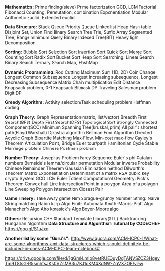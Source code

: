 ﻿**Mathematics:**
Prime finding(sieve)
Prime factorization
GCD, LCM
Factorial
Fibonacci
Counting, Permutation, combination
Exponentiation
Modular Arithmetic
Euclid, Extended euclid

**Data Structure:**
Stack
Queue
Priority Queue
Linked list
Heap
Hash table
Disjoint Set, Union Find
Binary Search Tree
Trie, Suffix Array
Segmented Tree, Range minimum Query
Binary Indexed Tree(BIT)
Heavy light Decomposition

**Sorting:**
Bubble Sort
Selection Sort
Insertion Sort
Quick Sort
Merge Sort
Counting Sort
Radix Sort
Bucket Sort
Heap Sort
Searching:
Linear Search
Binary Search
Ternary Search
Map, HashMap

**Dynamic Programming:**
Rod Cutting
Maximum Sum (1D, 2D)
Coin Change
Longest Common Subsequence
Longest Increasing subsequence, Longest Decreasing Subsequence
Matrix Chain multiplication
Edit Distance
Knapsack problem, 0-1 Knapsack
Bitmask DP
Traveling Salesman problem
Digit DP

**Greedy Algorithm:**
Activity selection/Task scheduling problem
Huffman coding

**Graph Theory:**
Graph Representation(matrix, list/vector)
Breadth First Search(BFS)
Depth First Search(DFS)
Topological Sort
Strongly Connected Component(SCC)
Minimum Spanning Tree(kruskal, prim)
All pair's shortest path(Floyd Warshall)
Djkastra algorithm
Bellman Ford Algorithm
Directed Acyclic Graph
Bipartite Matching
Max-Flow, Min-cost max-flow
Cayley's Theorem
Articulation Point, Bridge
Euler tour/path
Hamiltonian Cycle
Stable Marriage problem
Chinese Postman problem

**Number Theory:**
Josephus Problem
Farey Sequence
Euler's phi
Catalan numbers
Burnside's lemma/circular permutation
Modular inverse
Probability
Chinese Remainder Theorem
Gaussian Elmination method
Dilworth's Theorem
Matrix Exponentiation
Determinant of a matrix
RSA public key crypto System
GCD 
LCM
Euler Totient
Computational Geometry:
Pick's Theorem
Convex hull
Line Intersection
Point in a polygon
Area of a polygon
Line Sweeping
Polygon intersection
Closest Pair

**Game Theory:**
Take Away game
Nim
Sprague-grundy Number
String:
Naive String matching 
Rabin karp Algo
Finite Automata
Knuth-Marris-Pratt Algo
Manacher's Algo
Aho korasick's Algo
Boyer-Moore algo

**Others:**
Recursion
C++ Standard Template Library(STL)
Backtracking
Hungarian Algorithm
**Data Structure and Algorithsm Tutorial by CODECHEF**
https://goo.gl/S1uJxq
 

**Another list by some "Guru's":** http://www.quora.com/ACM-ICPC-1/What-are-some-algorithms-and-data-structures-which-should-definitely-be-included-in-ones-ACM-ICPC-team-notebook#
 
https://drive.google.com/file/d/1gGmkLmIo8vetRUEOuyDgTANVSZCZ3HgevTm9T8tsG-R5smhfsJKsCVZsMB3u7KJ1cKM4XdNW-ZqVXZOE/view
